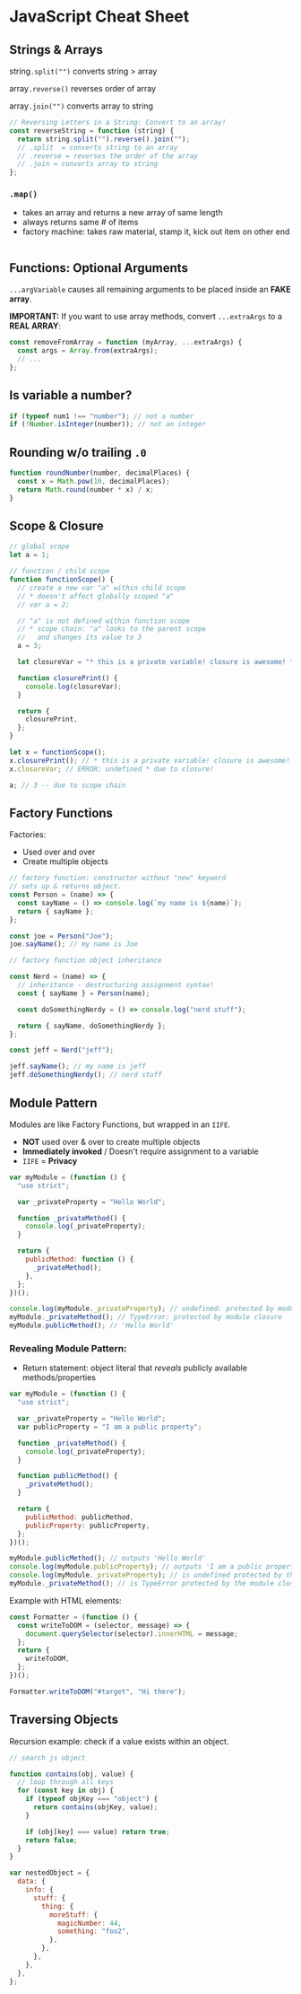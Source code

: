 # JavaScript Cheat Sheet

## Strings & Arrays

string`.split("")` converts string > array

array`.reverse()` reverses order of array

array`.join("")` converts array to string

```js
// Reversing Letters in a String: Convert to an array!
const reverseString = function (string) {
  return string.split("").reverse().join("");
  // .split  = converts string to an array
  // .reverse = reverses the order of the array
  // .join = converts array to string
};
```

### `.map()`

- takes an array and returns a new array of same length
- always returns same # of items
- factory machine: takes raw material, stamp it, kick out item on other end

```js

```

## Functions: Optional Arguments

`...argVariable` causes all remaining arguments to be placed inside an **FAKE array**.

**IMPORTANT:** If you want to use array methods, convert `...extraArgs` to a **REAL ARRAY**:

```js
const removeFromArray = function (myArray, ...extraArgs) {
  const args = Array.from(extraArgs);
  // ...
};
```

## Is variable a number?

```js
if (typeof num1 !== "number"); // not a number
if (!Number.isInteger(number)); // not an integer
```

## Rounding w/o trailing `.0`

```js
function roundNumber(number, decimalPlaces) {
  const x = Math.pow(10, decimalPlaces);
  return Math.round(number * x) / x;
}
```

## Scope & Closure

```js
// global scope
let a = 1;

// function / child scope
function functionScope() {
  // create a new var "a" within child scope
  // * doesn't affect globally scoped "a"
  // var a = 2;

  // "a" is not defined within function scope
  // * scope chain: "a" looks to the parent scope
  //   and changes its value to 3
  a = 3;

  let closureVar = "* this is a private variable! closure is awesome! *";

  function closurePrint() {
    console.log(closureVar);
  }

  return {
    closurePrint,
  };
}

let x = functionScope();
x.closurePrint(); // * this is a private variable! closure is awesome! *
x.closureVar; // ERROR: undefined * due to closure!

a; // 3 -- due to scope chain
```

## Factory Functions

Factories:

- Used over and over
- Create multiple objects

```js
// factory function: constructor without "new" keyword
// sets up & returns object.
const Person = (name) => {
  const sayName = () => console.log(`my name is ${name}`);
  return { sayName };
};

const joe = Person("Joe");
joe.sayName(); // my name is Joe

// factory function object inheritance

const Nerd = (name) => {
  // inheritance - destructuring assignment syntax!
  const { sayName } = Person(name);

  const doSomethingNerdy = () => console.log("nerd stuff");

  return { sayName, doSomethingNerdy };
};

const jeff = Nerd("jeff");

jeff.sayName(); // my name is jeff
jeff.doSomethingNerdy(); // nerd stuff
```

## Module Pattern

Modules are like Factory Functions, but wrapped in an `IIFE`.

- **NOT** used over & over to create multiple objects
- **Immediately invoked** / Doesn't require assignment to a variable
- `IIFE` = **Privacy**

```js
var myModule = (function () {
  "use strict";

  var _privateProperty = "Hello World";

  function _privateMethod() {
    console.log(_privateProperty);
  }

  return {
    publicMethod: function () {
      _privateMethod();
    },
  };
})();

console.log(myModule._privateProperty); // undefined: protected by module closure
myModule._privateMethod(); // TypeError: protected by module closure
myModule.publicMethod(); // 'Hello World'
```

### Revealing Module Pattern:

- Return statement: object literal that _reveals_ publicly available methods/properties

```js
var myModule = (function () {
  "use strict";

  var _privateProperty = "Hello World";
  var publicProperty = "I am a public property";

  function _privateMethod() {
    console.log(_privateProperty);
  }

  function publicMethod() {
    _privateMethod();
  }

  return {
    publicMethod: publicMethod,
    publicProperty: publicProperty,
  };
})();

myModule.publicMethod(); // outputs 'Hello World'
console.log(myModule.publicProperty); // outputs 'I am a public property'
console.log(myModule._privateProperty); // is undefined protected by the module closure
myModule._privateMethod(); // is TypeError protected by the module closure
```

Example with HTML elements:

```js
const Formatter = (function () {
  const writeToDOM = (selector, message) => {
    document.querySelector(selector).innerHTML = message;
  };
  return {
    writeToDOM,
  };
})();

Formatter.writeToDOM("#target", "Hi there");
```

## Traversing Objects

Recursion example: check if a value exists within an object.

```js
// search js object

function contains(obj, value) {
  // loop through all keys
  for (const key in obj) {
    if (typeof objKey === "object") {
      return contains(objKey, value);
    }

    if (obj[key] === value) return true;
    return false;
  }
}

var nestedObject = {
  data: {
    info: {
      stuff: {
        thing: {
          moreStuff: {
            magicNumber: 44,
            something: "foo2",
          },
        },
      },
    },
  },
};
```
